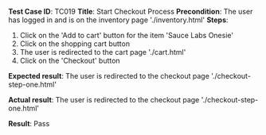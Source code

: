 **Test Case ID**: TC019
**Title**: Start Checkout Process
**Precondition**: The user has logged in and is on the inventory page './inventory.html'
**Steps**:
1. Click on the 'Add to cart' button for the item 'Sauce Labs Onesie'
2. Click on the shopping cart button
3. The user is redirected to the cart page './cart.html'
4. Click on the 'Checkout' button

**Expected result**: The user is redirected to the checkout page './checkout-step-one.html'

**Actual result**: The user is redirected to the checkout page './checkout-step-one.html'

**Result**: Pass